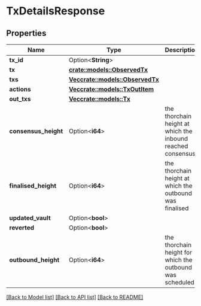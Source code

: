 # TxDetailsResponse

## Properties

Name | Type | Description | Notes
------------ | ------------- | ------------- | -------------
**tx_id** | Option<**String**> |  | [optional]
**tx** | [**crate::models::ObservedTx**](ObservedTx.md) |  | 
**txs** | [**Vec<crate::models::ObservedTx>**](ObservedTx.md) |  | 
**actions** | [**Vec<crate::models::TxOutItem>**](TxOutItem.md) |  | 
**out_txs** | [**Vec<crate::models::Tx>**](Tx.md) |  | 
**consensus_height** | Option<**i64**> | the thorchain height at which the inbound reached consensus | [optional]
**finalised_height** | Option<**i64**> | the thorchain height at which the outbound was finalised | [optional]
**updated_vault** | Option<**bool**> |  | [optional]
**reverted** | Option<**bool**> |  | [optional]
**outbound_height** | Option<**i64**> | the thorchain height for which the outbound was scheduled | [optional]

[[Back to Model list]](../README.md#documentation-for-models) [[Back to API list]](../README.md#documentation-for-api-endpoints) [[Back to README]](../README.md)


